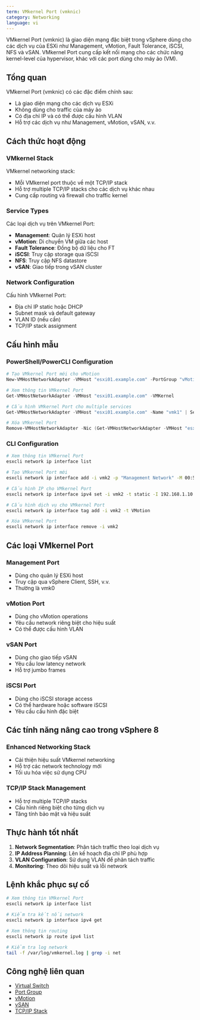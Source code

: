 ```yaml
---
term: VMkernel Port (vmknic)
category: Networking
language: vi
---
```


VMkernel Port (vmknic) là giao diện mạng đặc biệt trong vSphere dùng cho các dịch vụ của ESXi như Management, vMotion, Fault Tolerance, iSCSI, NFS và vSAN. VMkernel Port cung cấp kết nối mạng cho các chức năng kernel-level của hypervisor, khác với các port dùng cho máy ảo (VM).

## Tổng quan

VMkernel Port (vmknic) có các đặc điểm chính sau:
- Là giao diện mạng cho các dịch vụ ESXi
- Không dùng cho traffic của máy ảo
- Có địa chỉ IP và có thể được cấu hình VLAN
- Hỗ trợ các dịch vụ như Management, vMotion, vSAN, v.v.

## Cách thức hoạt động

### VMkernel Stack
VMkernel networking stack:
- Mỗi VMkernel port thuộc về một TCP/IP stack
- Hỗ trợ multiple TCP/IP stacks cho các dịch vụ khác nhau
- Cung cấp routing và firewall cho traffic kernel

### Service Types
Các loại dịch vụ trên VMkernel Port:
- **Management**: Quản lý ESXi host
- **vMotion**: Di chuyển VM giữa các host
- **Fault Tolerance**: Đồng bộ dữ liệu cho FT
- **iSCSI**: Truy cập storage qua iSCSI
- **NFS**: Truy cập NFS datastore
- **vSAN**: Giao tiếp trong vSAN cluster

### Network Configuration
Cấu hình VMkernel Port:
- Địa chỉ IP static hoặc DHCP
- Subnet mask và default gateway
- VLAN ID (nếu cần)
- TCP/IP stack assignment

## Cấu hình mẫu

### PowerShell/PowerCLI Configuration
```powershell
# Tạo VMkernel Port mới cho vMotion
New-VMHostNetworkAdapter -VMHost "esxi01.example.com" -PortGroup "vMotion" -VirtualSwitch "vSwitch1" -IP "192.168.10.10" -SubnetMask "255.255.255.0" -VMotionEnabled $true

# Xem thông tin VMkernel Port
Get-VMHostNetworkAdapter -VMHost "esxi01.example.com" -VMKernel

# Cấu hình VMkernel Port cho multiple services
Get-VMHostNetworkAdapter -VMHost "esxi01.example.com" -Name "vmk1" | Set-VMHostNetworkAdapter -VMotionEnabled $true -FaultToleranceLoggingEnabled $true

# Xóa VMkernel Port
Remove-VMHostNetworkAdapter -Nic (Get-VMHostNetworkAdapter -VMHost "esxi01.example.com" -Name "vmk2")
```

### CLI Configuration
```bash
# Xem thông tin VMkernel Port
esxcli network ip interface list

# Tạo VMkernel Port mới
esxcli network ip interface add -i vmk2 -p "Management Network" -M 00:50:56:63:01:02

# Cấu hình IP cho VMkernel Port
esxcli network ip interface ipv4 set -i vmk2 -t static -I 192.168.1.10 -N 255.255.255.0 -g 192.168.1.1

# Cấu hình dịch vụ cho VMkernel Port
esxcli network ip interface tag add -i vmk2 -t VMotion

# Xóa VMkernel Port
esxcli network ip interface remove -i vmk2
```

## Các loại VMkernel Port

### Management Port
- Dùng cho quản lý ESXi host
- Truy cập qua vSphere Client, SSH, v.v.
- Thường là vmk0

### vMotion Port
- Dùng cho vMotion operations
- Yêu cầu network riêng biệt cho hiệu suất
- Có thể được cấu hình VLAN

### vSAN Port
- Dùng cho giao tiếp vSAN
- Yêu cầu low latency network
- Hỗ trợ jumbo frames

### iSCSI Port
- Dùng cho iSCSI storage access
- Có thể hardware hoặc software iSCSI
- Yêu cầu cấu hình đặc biệt

## Các tính năng nâng cao trong vSphere 8

### Enhanced Networking Stack
- Cải thiện hiệu suất VMkernel networking
- Hỗ trợ các network technology mới
- Tối ưu hóa việc sử dụng CPU

### TCP/IP Stack Management
- Hỗ trợ multiple TCP/IP stacks
- Cấu hình riêng biệt cho từng dịch vụ
- Tăng tính bảo mật và hiệu suất

## Thực hành tốt nhất

1. **Network Segmentation**: Phân tách traffic theo loại dịch vụ
2. **IP Address Planning**: Lên kế hoạch địa chỉ IP phù hợp
3. **VLAN Configuration**: Sử dụng VLAN để phân tách traffic
4. **Monitoring**: Theo dõi hiệu suất và lỗi network

## Lệnh khắc phục sự cố

```bash
# Xem thông tin VMkernel Port
esxcli network ip interface list

# Kiểm tra kết nối network
esxcli network ip interface ipv4 get

# Xem thông tin routing
esxcli network ip route ipv4 list

# Kiểm tra log network
tail -f /var/log/vmkernel.log | grep -i net
```

## Công nghệ liên quan

- [Virtual Switch](/glossary/term/virtual-switch)
- [Port Group](/glossary/term/port-group)
- [vMotion](/glossary/term/vmotion)
- [vSAN](/glossary/term/vsan)
- [TCP/IP Stack](/glossary/term/tcp-ip-stack)